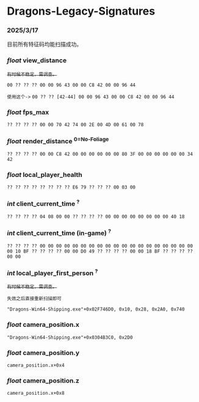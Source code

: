 # Dragons-Legacy-Signatures

### 2025/3/17

目前所有特征码均能扫描成功。

### *float* view_distance
~~`有时候不稳定，需调查。`~~

`00 ?? ?? ?? 00 00 96 43 00 00 C8 42 00 00 96 44`

`使用这个->` `00 ?? ?? [42-44] 00 00 96 43 00 00 C8 42 00 00 96 44`

### *float* fps_max
`?? ?? ?? ?? 00 00 70 42 74 00 2E 00 4D 00 61 00 78`

### *float* render_distance <sup>0=No-Foliage</sup>
`?? ?? ?? ?? 00 00 C8 42 00 00 00 00 00 00 80 3F 00 00 00 00 00 00 34 42`

### *float* local_player_health
`?? ?? ?? ?? ?? ?? ?? ?? E6 79 ?? ?? ?? 00 03 00`

### *int* client_current_time <sup>?</sup>
`?? ?? ?? ?? 04 08 00 00 ?? ?? ?? ?? 00 00 00 00 00 00 00 00 40 18`

### *int* client_current_time (in-game) <sup>?</sup>
`?? ?? ?? ?? 00 00 00 00 00 00 00 00 00 00 00 00 00 00 00 00 00 00 00 00 10 BF ?? ?? ?? ?? 00 00 D0 49 ?? ?? ?? ?? 00 00 18 BF ?? ?? ?? ?? 00 00`

### *int* local_player_first_person <sup>?</sup>
~~`有时候不稳定，需调查。`~~

`失效之后直接重新扫描即可`

`"Dragons-Win64-Shipping.exe"+0x02F746D0, 0x10, 0x28, 0x2A0, 0x740`

### *float* camera_position.x

`"Dragons-Win64-Shipping.exe"+0x0304B3C0, 0x2D0`

### *float* camera_position.y

`camera_position.x+0x4`

### *float* camera_position.z

`camera_position.x+0x8`
